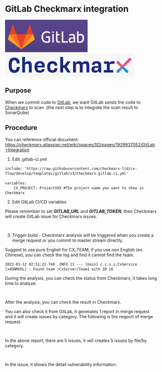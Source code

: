# GitLab Checkmarx integration


![GitLab](/images/software/logo/GitLab_logo.webp)
![Checkmarx](/images/software/logo/Checkmarx_logo.png)

## Purpose
When we commit code to [GitLab](https://gitlab.com/), we want GitLab sends the code to [Checkmarx](https://checkmarx.com/) to scan. (the next step is to integrate the scan result to SonarQube)

## Procedure

You can reference official document: https://checkmarx.atlassian.net/wiki/spaces/SD/pages/1929937052/GitLab+Integration</p>

1. Edit .gitlab-ci.yml

```
include: 'https://raw.githubusercontent.com/checkmarx-ltd/cx-flow/develop/templates/gitlab/v3/Checkmarx.gitlab-ci.yml'

variables:
    CX_PROJECT: ProjectXXX #The project name you want to show in Checkmarx
```

2. Edit GitLab CI/CD variables

Please remember to set ***GITLAB_URL*** and ***GITLAB_TOKEN***, then Checkmarx will create GitLab issue for Checkmarx issues.

<a href="https://dennys.files.wordpress.com/2022/01/image-4.png"><img src="https://dennys.files.wordpress.com/2022/01/image-4.png?w=1024" alt="" class="wp-image-181"/></a>

3. Trigger build - Checkmarx analysis will be triggered when you create a merge request or you commit to master stream directly.

Suggest to use pure English for CX_TEAM, if you use non English (ex: Chinese), you can check the log and find it cannot find the team.

```
2022-01-12 02:51:22.748  INFO 11 --- [main] c.c.s.s.CxService [x4DNMhOL] : Found team /CxServer/Team1 with ID 16
```

During the analysis, you can check the status from Checkmarx, it takes long time to analyze.

<a href="https://dennys.files.wordpress.com/2022/01/image-6.png"><img src="https://dennys.files.wordpress.com/2022/01/image-6.png?w=1024" alt="" class="wp-image-193"/></a>

After the analysis, you can check the result in Checkmarx.

You can also check it from GitLab, it generates 1 report in merge request and it will create issues by category. The following is the reqport of merge request.

<a href="https://dennys.files.wordpress.com/2022/01/image-7.png"><img src="https://dennys.files.wordpress.com/2022/01/image-7.png?w=939" alt="" class="wp-image-197"/></a>

In the above report, there are 5 issues, it will creates 5 issues by file/by category.

<a href="https://dennys.files.wordpress.com/2022/01/image-8.png"><img src="https://dennys.files.wordpress.com/2022/01/image-8.png?w=1010" alt="" class="wp-image-199"/></a>

In the issue, it shows the detail vulnerability information.

<a href="https://dennys.files.wordpress.com/2022/01/image-9.png"><img src="https://dennys.files.wordpress.com/2022/01/image-9.png?w=1024" alt="" class="wp-image-201"/></a>

